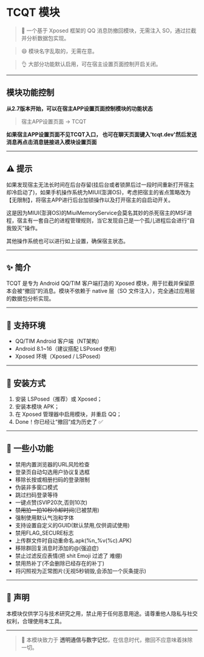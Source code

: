 # TCQT 模块

> 🧠 一个基于 Xposed 框架的 QQ 消息防撤回模块，无需注入 SO，通过拦截并分析数据包实现。

> 😄 模块名字乱取的，无需在意。

> 👌 大部分功能默认启用，可在宿主设置页面控制开启关闭。

---

## 模块功能控制

**从2.7版本开始，可以在宿主APP设置页面控制模块的功能状态**

> 宿主APP设置页面 -> TCQT

**如果宿主APP设置页面不见TCQT入口， 也可在聊天页面键入'tcqt.dev'然后发送消息再点击消息链接进入模块设置页面**

---

## ⚠️ 提示

如果发现宿主无法长时间在后台存留(挂后台或者锁屏后过一段时间重新打开宿主却冷启动了)，如果手机操作系统为MIUI(澎湃OS)，考虑把宿主的省点策略改为【无限制】，将宿主APP进行后台加锁操作以及打开宿主的自启动开关。

这是因为MIUI(澎湃OS)的MiuiMemoryService会莫名其妙的杀死宿主的MSF进程，宿主有一套自己的进程管理规则，当它发现自己是一个孤儿进程后会进行“自我毁灭”操作。

其他操作系统也可以进行如上设置，确保宿主状态。

---

## ✨ 简介

TCQT 是专为 Android QQ/TIM 客户端打造的 Xposed 模块，用于拦截并保留原本会被“撤回”的消息。模块不依赖于 native 层（SO 文件注入），完全通过应用层的数据包分析实现。

---

## 📱 支持环境

- QQ/TIM Android 客户端（NT架构）
- Android 8.1~16（建议搭配 LSPosed 使用）
- Xposed 环境（Xposed / LSPosed）

---

## 🚀 安装方式

1. 安装 LSPosed（推荐）或 Xposed；
2. 安装本模块 APK；
3. 在 Xposed 管理器中启用模块，并重启 QQ；
4. Done！你已经让“撤回”成为历史了 ✅

---

## 🤪 一些小功能

- 禁用内置浏览器的URL风险检查
- 登录页自动勾选用户协议复选框
- 移除长按或相册扫码的登录限制
- 伪装非多窗口模式
- 跳过扫码登录等待
- 一键点赞(SVIP20次,否则10次)
- ~~禁用拍一拍10秒冷却时间~~(已被禁用)
- 强制使用默认气泡和字体
- 支持设置自定义的GUID(默认禁用,仅供调试使用)
- 禁用FLAG_SECURE标志
- 上传群文件时自动重命名.apk(%n_%v(%c).APK)
- 移除群回复消息时添加的@(强迫症)
- 禁止过滤反应表情(把 shit Emoji 过滤了 难绷)
- 禁用热补丁(不会删除已经存在的补丁)
- 将闪照视为正常图片(无视5秒销毁,会添加一个灰条提示)

---

## 🙏 声明

本模块仅供学习与技术研究之用，禁止用于任何恶意用途。请尊重他人隐私与社交权利，合理使用本工具。

---

> 🧩 本模块致力于 **透明通信与数字记忆**，在信息时代，撤回不应意味着抹除一切。
